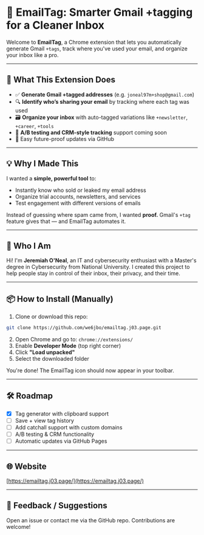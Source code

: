 # 📧 EmailTag: Smarter Gmail +tagging for a Cleaner Inbox

Welcome to **EmailTag**, a Chrome extension that lets you automatically generate Gmail `+tags`, track where you've used your email, and organize your inbox like a pro.

---

## 🚀 What This Extension Does
- ✅ **Generate Gmail +tagged addresses** (e.g. `joneal97m+shop@gmail.com`)
- 🔍 **Identify who’s sharing your email** by tracking where each tag was used
- 🗃️ **Organize your inbox** with auto-tagged variations like `+newsletter`, `+career`, `+tools`
- 🔄 **A/B testing and CRM-style tracking** support coming soon
- 🔧 Easy future-proof updates via GitHub

---

## 💡 Why I Made This
I wanted a **simple, powerful tool** to:
- Instantly know who sold or leaked my email address
- Organize trial accounts, newsletters, and services
- Test engagement with different versions of emails

Instead of guessing where spam came from, I wanted **proof.** Gmail's `+tag` feature gives that — and EmailTag automates it.

---

## 🙋 Who I Am
Hi! I'm **Jeremiah O'Neal**, an IT and cybersecurity enthusiast with a Master's degree in Cybersecurity from National University. I created this project to help people stay in control of their inbox, their privacy, and their time.

---

## 📦 How to Install (Manually)
1. Clone or download this repo:
```bash
git clone https://github.com/we6jbo/emailtag.j03.page.git
```
2. Open Chrome and go to: `chrome://extensions/`
3. Enable **Developer Mode** (top right corner)
4. Click **"Load unpacked"**
5. Select the downloaded folder

You're done! The EmailTag icon should now appear in your toolbar.

---

## 🛠️ Roadmap
- [x] Tag generator with clipboard support
- [ ] Save + view tag history
- [ ] Add catchall support with custom domains
- [ ] A/B testing & CRM functionality
- [ ] Automatic updates via GitHub Pages

---

## 🌐 Website
[https://emailtag.j03.page/](https://emailtag.j03.page/)

---

## 💬 Feedback / Suggestions
Open an issue or contact me via the GitHub repo. Contributions are welcome!

